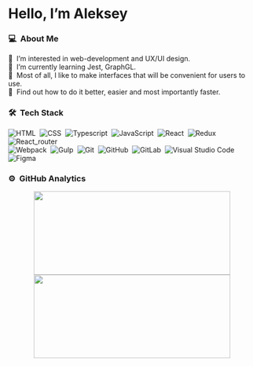 # Hello, I’m Aleksey

### 💻 &nbsp;About Me

💫 &nbsp;I’m interested in web-development and UX/UI design.\
📖 &nbsp;I’m currently learning Jest, GraphGL.\
🌱 &nbsp;Most of all, I like to make interfaces that will be convenient for users to use.\
🔎 &nbsp;Find out how to do it better, easier and most importantly faster.

### 🛠 &nbsp;Tech Stack

![HTML](https://img.shields.io/badge/-HTML-05122A?style=flat&logo=HTML5)&nbsp;
![CSS](https://img.shields.io/badge/-CSS-05122A?style=flat&logo=CSS3&logoColor=1572B6)&nbsp;
![Typescript](https://img.shields.io/badge/-Typescript-05122A?style=flat&logo=typescript)&nbsp;
![JavaScript](https://img.shields.io/badge/-JavaScript-05122A?style=flat&logo=javascript)&nbsp;
![React](https://img.shields.io/badge/-React-05122A?style=flat&logo=react)&nbsp;
![Redux](https://img.shields.io/badge/-Redux-05122A?style=flat&logo=redux)&nbsp;
![React_router](https://img.shields.io/badge/-React_router-05122A?style=flat&logo=react-router)&nbsp;\
![Webpack](https://img.shields.io/badge/-Webpack-05122A?style=flat&logo=webpack)&nbsp;
![Gulp](https://img.shields.io/badge/-Gulp-05122A?style=flat&logo=gulp)&nbsp;
![Git](https://img.shields.io/badge/-Git-05122A?style=flat&logo=git)&nbsp;
![GitHub](https://img.shields.io/badge/-GitHub-05122A?style=flat&logo=github)&nbsp;
![GitLab](https://img.shields.io/badge/-GitLab-05122A?style=flat&logo=gitlab)&nbsp;
![Visual Studio Code](https://img.shields.io/badge/-Visual%20Studio%20Code-05122A?style=flat&logo=visual-studio-code&logoColor=007ACC)&nbsp;
![Figma](https://img.shields.io/badge/-Figma-05122A?style=flat&logo=figma)&nbsp;

### ⚙️ &nbsp;GitHub Analytics

<p align="center">
<a href="https://github.com/1PopovAleksey">
  <img height="170em" width="400em" src="https://github-readme-stats-eight-theta.vercel.app/api?username=1PopovAleksey&show_icons=true&theme=dark&include_all_commits=false&count_private=false"/>
  <img height="170em" width="400em" src="https://github-readme-stats-eight-theta.vercel.app/api/top-langs/?username=1PopovAleksey&layout=compact&langs_count=6&theme=dark&hide_title=true"/>
</a>
</p>
